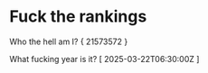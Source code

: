 # Fuck the rankings

Who the hell am I?
{ 21573572 }

What fucking year is it?
[ 2025-03-22T06:30:00Z ]

